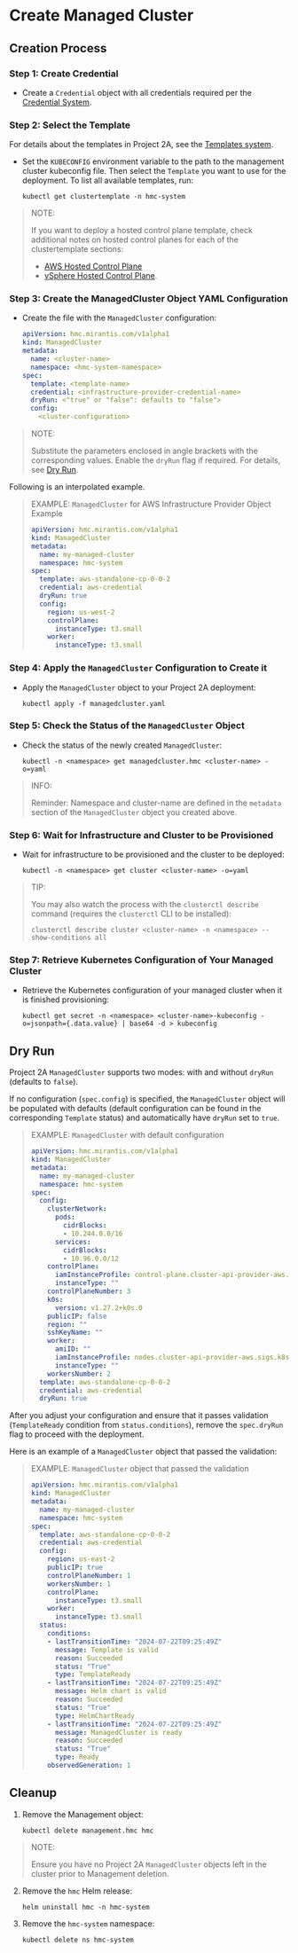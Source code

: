 # Create Managed Cluster

## Creation Process 

### Step 1: Create Credential

- Create a `Credential` object with all credentials required per the
  [Credential System](../credential/main.md).

### Step 2: Select the Template

For details about the templates in Project 2A, see the [Templates system](../template/main.md).

- Set the `KUBECONFIG` environment variable to the path to the management
  cluster kubeconfig file. Then select the `Template` you want to use for the
  deployment. To list all available templates, run:

  ```shell
  kubectl get clustertemplate -n hmc-system
  ```

> NOTE:
>
> If you want to deploy a hosted control plane template, check additional notes
> on hosted control planes for each of the clustertemplate sections:
>
> - [AWS Hosted Control Plane](../clustertemplates/aws/hosted-control-plane.md)
> - [vSphere Hosted Control Plane](../clustertemplates/vsphere/hosted-control-plane.md).

### Step 3: Create the ManagedCluster Object YAML Configuration

- Create the file with the `ManagedCluster` configuration:

    ```yaml
    apiVersion: hmc.mirantis.com/v1alpha1
    kind: ManagedCluster
    metadata:
      name: <cluster-name>
      namespace: <hmc-system-namespace>
    spec:
      template: <template-name>
      credential: <infrastructure-provider-credential-name>
      dryRun: <"true" or "false": defaults to "false">
      config:
        <cluster-configuration>
    ```

> NOTE:
>
> Substitute the parameters enclosed in angle brackets with the corresponding
> values. Enable the `dryRun` flag if required. For details, see
> [Dry Run](#dry-run).

Following is an interpolated example.

> EXAMPLE: `ManagedCluster` for AWS Infrastructure Provider Object Example
> 
> ```yaml
> apiVersion: hmc.mirantis.com/v1alpha1
> kind: ManagedCluster
> metadata:
>   name: my-managed-cluster
>   namespace: hmc-system
> spec:
>   template: aws-standalone-cp-0-0-2
>   credential: aws-credential
>   dryRun: true
>   config:
>     region: us-west-2
>     controlPlane:
>       instanceType: t3.small
>     worker:
>       instanceType: t3.small
> ```

### Step 4: Apply the `ManagedCluster` Configuration to Create it

- Apply the `ManagedCluster` object to your Project 2A deployment:

	```shell
	kubectl apply -f managedcluster.yaml
	```

### Step 5: Check the Status of the `ManagedCluster` Object

- Check the status of the newly created `ManagedCluster`:

	```shell
	kubectl -n <namespace> get managedcluster.hmc <cluster-name> -o=yaml
	```

> INFO:
> 
> Reminder: Namespace and cluster-name are defined in the `metadata`
> section of the `ManagedCluster` object you created above.

### Step 6: Wait for Infrastructure and Cluster to be Provisioned

- Wait for infrastructure to be provisioned and the cluster to be deployed:

	```shell
	kubectl -n <namespace> get cluster <cluster-name> -o=yaml
	```

> TIP:
> 
> You may also watch the process with the `clusterctl describe` command
> (requires the `clusterctl` CLI to be installed):
> 
> ```shell
> clusterctl describe cluster <cluster-name> -n <namespace> --show-conditions all
> ```

### Step 7: Retrieve Kubernetes Configuration of Your Managed Cluster

- Retrieve the Kubernetes configuration of your managed cluster when it is
  finished provisioning:

    ```shell
    kubectl get secret -n <namespace> <cluster-name>-kubeconfig -o=jsonpath={.data.value} | base64 -d > kubeconfig
    ```

## Dry Run

Project 2A `ManagedCluster` supports two modes: with and without `dryRun`
(defaults to `false`).

If no configuration (`spec.config`) is specified, the `ManagedCluster` object
will be populated with defaults (default configuration can be found in the
corresponding `Template` status) and automatically have `dryRun` set to `true`.

> EXAMPLE: `ManagedCluster` with default configuration
> 
> ```yaml
> apiVersion: hmc.mirantis.com/v1alpha1
> kind: ManagedCluster
> metadata:
>   name: my-managed-cluster
>   namespace: hmc-system
> spec:
>   config:
>     clusterNetwork:
>       pods:
>         cidrBlocks:
>         - 10.244.0.0/16
>       services:
>         cidrBlocks:
>         - 10.96.0.0/12
>     controlPlane:
>       iamInstanceProfile: control-plane.cluster-api-provider-aws.sigs.k8s.io
>       instanceType: ""
>     controlPlaneNumber: 3
>     k0s:
>       version: v1.27.2+k0s.0
>     publicIP: false
>     region: ""
>     sshKeyName: ""
>     worker:
>       amiID: ""
>       iamInstanceProfile: nodes.cluster-api-provider-aws.sigs.k8s.io
>       instanceType: ""
>     workersNumber: 2
>   template: aws-standalone-cp-0-0-2
>   credential: aws-credential
>   dryRun: true
> ```

After you adjust your configuration and ensure that it passes validation
(`TemplateReady` condition from `status.conditions`), remove the `spec.dryRun`
flag to proceed with the deployment.

Here is an example of a `ManagedCluster` object that passed the validation:

> EXAMPLE: `ManagedCluster` object that passed the validation
> 
> ```yaml
> apiVersion: hmc.mirantis.com/v1alpha1
> kind: ManagedCluster
> metadata:
>   name: my-managed-cluster
>   namespace: hmc-system
> spec:
>   template: aws-standalone-cp-0-0-2
>   credential: aws-credential
>   config:
>     region: us-east-2
>     publicIP: true
>     controlPlaneNumber: 1
>     workersNumber: 1
>     controlPlane:
>       instanceType: t3.small
>     worker:
>       instanceType: t3.small
>   status:
>     conditions:
>     - lastTransitionTime: "2024-07-22T09:25:49Z"
>       message: Template is valid
>       reason: Succeeded
>       status: "True"
>       type: TemplateReady
>     - lastTransitionTime: "2024-07-22T09:25:49Z"
>       message: Helm chart is valid
>       reason: Succeeded
>       status: "True"
>       type: HelmChartReady
>     - lastTransitionTime: "2024-07-22T09:25:49Z"
>       message: ManagedCluster is ready
>       reason: Succeeded
>       status: "True"
>       type: Ready
>     observedGeneration: 1
> ```

<!-- This Cleanup section describes uninstalling project 2A from the super cluster and hence should be in its own file. -->

## Cleanup

1. Remove the Management object:

	```shell
	kubectl delete management.hmc hmc
	```

> NOTE:
>
> Ensure you have no Project 2A `ManagedCluster` objects left in the cluster
> prior to Management deletion.

2. Remove the `hmc` Helm release:

	```shell
	helm uninstall hmc -n hmc-system
	```

3. Remove the `hmc-system` namespace:

	```shell
	kubectl delete ns hmc-system
	```
